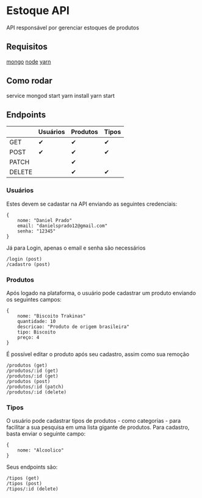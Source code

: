 
# Estoque API

API responsável por gerenciar estoques de produtos

  

## Requisitos

  

[mongo](https://www.mongodb.com/)
[node](https://nodejs.org/en/)
[yarn](https://classic.yarnpkg.com/en/docs)

  

## Como rodar

service mongod start
yarn install
yarn start
 

## Endpoints

|  | Usuários|Produtos | Tipos|
|--|--|--|--|
|GET   | ✔|✔ |✔ |
| POST | ✔|✔ |✔ | 
|PATCH|| ✔| |
|DELETE| |✔ |✔ |

### Usuários
Estes devem se cadastar na API enviando as seguintes credenciais: 

    {
	    nome: "Daniel Prado"
	    email: "danielsprado12@gmail.com"
	    senha: "12345"
    }
  
 Já para Login, apenas o email e senha são necessários

    /login (post)
    /cadastro (post)

### Produtos

Após logado na plataforma, o usuário pode cadastrar um produto enviando os seguintes campos:

    {
	    nome: "Biscoito Trakinas"
	    quantidade: 10
	    descricao: "Produto de origem brasileira"
	    tipo: Biscoito
	    preço: 4
    }
  
  É possível editar o produto após seu cadastro, assim como sua remoção

    /produtos (get)
    /produtos/:id (get)
    /produtos/:id (get)
    /produtos (post)
    /produtos/:id (patch)
    /produtos/:id (delete)

### Tipos
O usuário pode cadastrar tipos de produtos - como categorias - para facilitar a sua pesquisa em uma lista gigante de produtos. Para cadastro, basta enviar o seguinte campo:

    {
	    nome: "Alcoolico"
    }

Seus endpoints são:

    /tipos (get)
    /tipos (post)
    /tipos/:id (delete)
